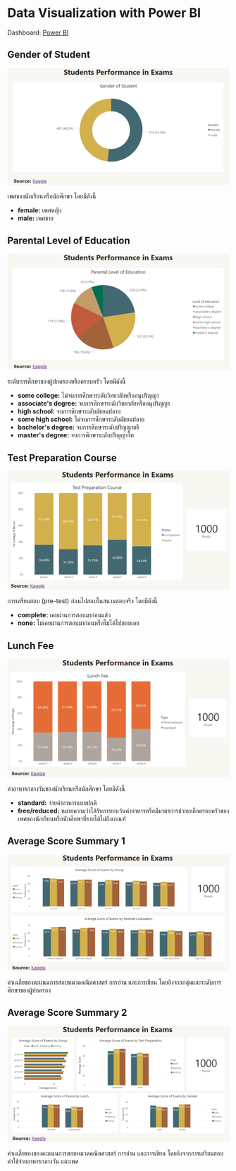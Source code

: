# Data Visualization with Power BI

Dashboard: [Power BI](https://app.powerbi.com/view?r=eyJrIjoiZDA5ZTg3OGItZDE1Ny00OWE3LWEyZmItMWMyZGM0ZGQ1YTllIiwidCI6IjZmNDQzMmRjLTIwZDItNDQxZC1iMWRiLWFjMzM4MGJhNjMzZCIsImMiOjEwfQ%3D%3D)

## Gender of Student

![Data Visualization](images/bi_item_1.png)

เพศของนักเรียนหรือนักศึกษา โดยมีดังนี้

- **female:** เพศหญิง
- **male:** เพศชาย

## Parental Level of Education

![Data Visualization](images/bi_item_2.png)

ระดับการศึกษาของผู้ปกครองหรือครอบครัว โดยมีดังนี้

- **some college:** ไม่จบการศึกษาระดับวิทยาลัยหรืออนุปริญญา
- **associate's degree:** จบการศึกษาระดับวิทยาลัยหรืออนุปริญญา
- **high school:** จบการศึกษาระดับมัธยมปลาย
- **some high school:** ไม่จบการศึกษาระดับมัธยมปลาย
- **bachelor's degree:** จบการศึกษาระดับปริญญาตรี
- **master's degree:** จบการศึกษาระดับปริญญาโท

## Test Preparation Course

![Data Visualization](images/bi_item_3.png)

การเตรียมสอบ (pre-test) ก่อนไปสอบในสนามสอบจริง โดยมีดังนี้

- **complete:** เคยผ่านการสอบมาก่อนแล้ว
- **none:** ไม่เคยผ่านการสอบมาก่อนหรือไม่ได้ไปสอบเลย

## Lunch Fee

![Data Visualization](images/bi_item_4.png)

ค่าอาหารกลางวันของนักเรียนหรือนักศึกษา โดยมีดังนี้

- **standard:** จ่ายค่าอาหารแบบปกติ
- **free/reduced:** หมายความว่าได้รับการยกเว้นค่าอาหารหรือมีมาตรการช่วยเหลือครอบครัวของเพศของนักเรียนหรือนักศึกษาที่รายได้ไม่ถึงเกณฑ์

## Average Score Summary 1

![Data Visualization](images/bi_item_5.png)

ค่าเฉลี่ยของคะแนนการสอบหมวดคณิตศาสตร์ การอ่าน และการเขียน โดยอิงจากกลุ่มและระดับการศึกษาของผู้ปกครอง

## Average Score Summary 2

![Data Visualization](images/bi_item_6.png)

ค่าเฉลี่ยของของคะแนนการสอบหมวดคณิตศาสตร์ การอ่าน และการเขียน โดยอิงจากการเตรียมสอบ ค่าใช้จ่ายอาหารกลางวัน และเพศ
